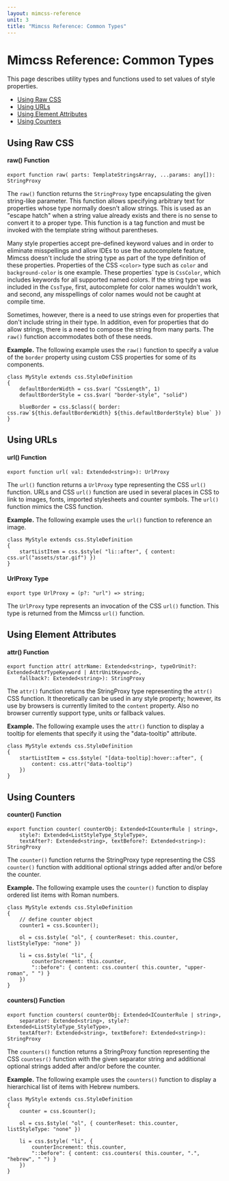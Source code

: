 ```yaml
---
layout: mimcss-reference
unit: 3
title: "Mimcss Reference: Common Types"
---
```


# Mimcss Reference: Common Types

This page describes utility types and functions used to set values of style properties.

- [Using Raw CSS](#using-raw-css)
- [Using URLs](#using-urls)
- [Using Element Attributes](#using-element-attributes)
- [Using Counters](#using-counters)


## Using Raw CSS

#### raw() Function

```tsx
export function raw( parts: TemplateStringsArray, ...params: any[]): StringProxy
```

The `raw()` function returns the `StringProxy` type encapsulating the given string-like parameter. This function allows specifying arbitrary text for properties whose type normally doesn't allow strings. This is used as an "escape hatch" when a string value already exists and there is no sense to convert it to a proper type. This function is a tag function and must be invoked with the template string without parentheses.

Many style properties accept pre-defined keyword values and in order to eliminate misspellings and allow IDEs to use the autocomplete feature, Mimcss doesn't include the string type as part of the type definition of these properties. Properties of the CSS `<color>` type such as `color` and `background-color` is one example. These properties\` type is `CssColor`, which includes keywords for all supported named colors. If the string type was included in the `CssType`, first, autocomplete for color names wouldn't work, and second, any misspellings of color names would not be caught at compile time.

Sometimes, however, there is a need to use strings even for properties that don't include string in their type. In addition, even for properties that do allow strings, there is a need to compose the string from many parts. The `raw()` function accommodates both of these needs.

**Example.** The following example uses the `raw()` function to specify a value of the `border` property using custom CSS properties for some of its components.

```tsx
class MyStyle extends css.StyleDefinition
{
    defaultBorderWidth = css.$var( "CssLength", 1)
    defaultBorderStyle = css.$var( "border-style", "solid")

    blueBorder = css.$class({ border: css.raw`${this.defaultBorderWidth} ${this.defaultBorderStyle} blue` })
}
```

## Using URLs

#### url() Function

```tsx
export function url( val: Extended<string>): UrlProxy
```

The `url()` function returns a `UrlProxy` type representing the CSS `url()` function. URLs and CSS `url()` function are used in several places in CSS to link to images, fonts, imported stylesheets and counter symbols. The `url()` function mimics the CSS function.

**Example.** The following example uses the `url()` function to reference an image.

```tsx
class MyStyle extends css.StyleDefinition
{
    startListItem = css.$style( "li::after", { content: css.url("assets/star.gif") })
}
```

#### UrlProxy Type 

```tsx
export type UrlProxy = (p?: "url") => string;
```

The `UrlProxy` type represents an invocation of the CSS `url()` function. This type is returned from the Mimcss `url()` function.

## Using Element Attributes

#### attr() Function

```tsx
export function attr( attrName: Extended<string>, typeOrUnit?: Extended<AttrTypeKeyword | AttrUnitKeyword>,
	fallback?: Extended<string>): StringProxy
```

The `attr()` function returns the StringProxy type representing the `attr()` CSS function. It theoretically can be used in any style property; however, its use by browsers is currently limited to the `content` property. Also no browser currently support type, units or fallback values.

**Example.** The following example uses the `attr()` function to display a tooltip for elements that specify it using the "data-tooltip" attribute.

```tsx
class MyStyle extends css.StyleDefinition
{
    startListItem = css.$style( "[data-tooltip]:hover::after", {
        content: css.attr("data-tooltip")
    })
}
```

## Using Counters

#### counter() Function

```tsx
export function counter( counterObj: Extended<ICounterRule | string>,
	style?: Extended<ListStyleType_StyleType>,
	textAfter?: Extended<string>, textBefore?: Extended<string>): StringProxy
```

The `counter()` function returns the StringProxy type representing the CSS `counter()` function with additional optional strings added after and/or before the counter.

**Example.** The following example uses the `counter()` function to display ordered list items with Roman numbers.

```tsx
class MyStyle extends css.StyleDefinition
{
    // define counter object
	counter1 = css.$counter();

    ol = css.$style( "ol", { counterReset: this.counter, listStyleType: "none" })
    
	li = css.$style( "li", {
		counterIncrement: this.counter,
		"::before": { content: css.counter( this.counter, "upper-roman", " ") }
	})
}
```

#### counters() Function

```tsx
export function counters( counterObj: Extended<ICounterRule | string>,
	separator: Extended<string>, style?: Extended<ListStyleType_StyleType>,
	textAfter?: Extended<string>, textBefore?: Extended<string>): StringProxy
```

The `counters()` function returns a StringProxy function representing the CSS `countesr()` function with the given separator string and additional optional strings added after and/or before the counter.

**Example.** The following example uses the `counters()` function to display a hierarchical list of items with Hebrew numbers.

```tsx
class MyStyle extends css.StyleDefinition
{
	counter = css.$counter();

    ol = css.$style( "ol", { counterReset: this.counter, listStyleType: "none" })
    
	li = css.$style( "li", {
		counterIncrement: this.counter,
		"::before": { content: css.counters( this.counter, ".", "hebrew", " ") }
	})
}
```

